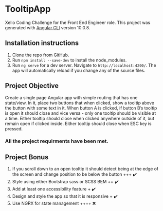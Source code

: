 # TooltipApp

Xello Coding Challenge for the Front End Engineer role. This project was generated with [Angular CLI](https://github.com/angular/angular-cli) version 10.0.8.

## Installation instructions

1) Clone the repo from GitHub.
2) Run `npm install --save-dev` to install the node_modules.
3) Run `ng serve` for a dev server. Navigate to `http://localhost:4200/`. The app will automatically reload if you change any of the source files.

## Project Objective 

Create a single page Angular app with simple routing that has one state/view. In it, place two buttons that when clicked, show a tooltip above the button with some text in it.
When button A is clicked, if button B’s tooltip is open it should close and vice versa - only one tooltip should be visible at a time. Either tooltip should close when clicked anywhere outside of it, but remain open if clicked inside. Either tooltip should close when ESC key is pressed.

### All the project requirments have been met.

## Project Bonus

1. If you scroll down to an open tooltip it should detect being at the edge of the screen and change position to be below the button +++ ✔️
2. Style using either Bootstrap sass or SCSS BEM ++ ✔️
3. Add at least one accessibility feature + ✔️
4. Design and style the app so that it is responsive + ✔️
5. Use NGRX for state management ++++ ❌
